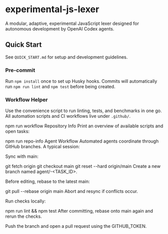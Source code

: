 # experimental-js-lexer

A modular, adaptive, experimental JavaScript lexer designed for autonomous development by OpenAI Codex agents.

## Quick Start

See `QUICK_START.md` for setup and development guidelines.

### Pre-commit
Run `npm install` once to set up Husky hooks. Commits will automatically run `npm run lint` and `npm test` before being created.

### Workflow Helper
Use the convenience script to run linting, tests, and benchmarks in one go. All automation scripts and CI workflows live under `.github/`.

npm run workflow
Repository Info
Print an overview of available scripts and open tasks:


npm run repo-info
Agent Workflow
Automated agents coordinate through GitHub branches. A typical session:

Sync with main:

git fetch origin
git checkout main
git reset --hard origin/main
Create a new branch named agent/<date>-<TASK_ID>.

Before editing, rebase to the latest main:

git pull --rebase origin main
Abort and resync if conflicts occur.

Run checks locally:

npm run lint && npm test
After committing, rebase onto main again and rerun the checks.

Push the branch and open a pull request using the GITHUB_TOKEN.
